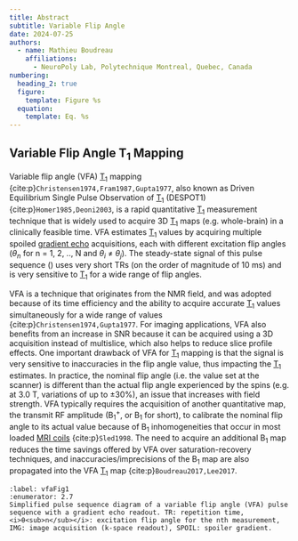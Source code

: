 ```yaml
---
title: Abstract
subtitle: Variable Flip Angle
date: 2024-07-25
authors:
  - name: Mathieu Boudreau
    affiliations:
      - NeuroPoly Lab, Polytechnique Montreal, Quebec, Canada
numbering:
  heading_2: true
  figure:
    template: Figure %s
  equation:
    template: Eq. %s
---
```


## Variable Flip Angle T<sub>1</sub> Mapping

Variable flip angle (VFA) [T<sub>1</sub>](wiki:Spin–lattice_relaxation) mapping {cite:p}`Christensen1974,Fram1987,Gupta1977`, also known as Driven Equilibrium Single Pulse Observation of [T<sub>1</sub>](wiki:Spin–lattice_relaxation) (DESPOT1) {cite:p}`Homer1985,Deoni2003`, is a rapid quantitative [T<sub>1</sub>](wiki:Spin–lattice_relaxation) measurement technique that is widely used to acquire 3D [T<sub>1</sub>](wiki:Spin–lattice_relaxation) maps (e.g. whole-brain) in a clinically feasible time. VFA estimates [T<sub>1</sub>](wiki:Spin–lattice_relaxation) values by acquiring multiple spoiled [gradient echo](wiki:Gradient_echo) acquisitions, each with different excitation flip angles (<i>θ<sub>n</sub></i> for n = 1, 2, .., N and <i>θ<sub>i</sub></i> ≠ <i>θ<sub>j</sub></i>). The steady-state signal of this pulse sequence ([](#vfaFig1)) uses very short TRs (on the order of magnitude of 10 ms) and is very sensitive to [T<sub>1</sub>](wiki:Spin–lattice_relaxation) for a wide range of flip angles.

VFA is a technique that originates from the NMR field, and was adopted because of its time efficiency and the ability to acquire accurate [T<sub>1</sub>](wiki:Spin–lattice_relaxation) values simultaneously for a wide range of values {cite:p}`Christensen1974,Gupta1977`. For imaging applications, VFA also benefits from an increase in SNR because it can be acquired using a 3D acquisition instead of multislice, which also helps to reduce slice profile effects. One important drawback of VFA for [T<sub>1</sub>](wiki:Spin–lattice_relaxation) mapping is that the signal is very sensitive to inaccuracies in the flip angle value, thus impacting the [T<sub>1</sub>](wiki:Spin–lattice_relaxation) estimates.  In practice, the nominal flip angle (i.e. the value set at the scanner) is different than the actual flip angle experienced by the spins (e.g. at 3.0 T, variations of up to ±30%), an issue that increases with field strength. VFA typically requires the acquisition of another quantitative map, the transmit RF amplitude (B<sub>1</sub><sup>+</sup>, or B<sub>1</sub> for short), to calibrate the nominal flip angle to its actual value because of B<sub>1</sub> inhomogeneities that occur in most loaded [MRI coils](wiki:Radiofrequency_coil) {cite:p}`Sled1998`. The need to acquire an additional B<sub>1</sub> map reduces the time savings offered by VFA over saturation-recovery techniques, and inaccuracies/imprecisions of the B<sub>1</sub> map are also propagated into the VFA [T<sub>1</sub>](wiki:Spin–lattice_relaxation) map {cite:p}`Boudreau2017,Lee2017`.

```{figure} img/vfa_pulsesequence.png
:label: vfaFig1
:enumerator: 2.7
Simplified pulse sequence diagram of a variable flip angle (VFA) pulse sequence with a gradient echo readout. TR: repetition time, <i>θ<sub>n</sub></i>: excitation flip angle for the nth measurement, IMG: image acquisition (k-space readout), SPOIL: spoiler gradient.
```